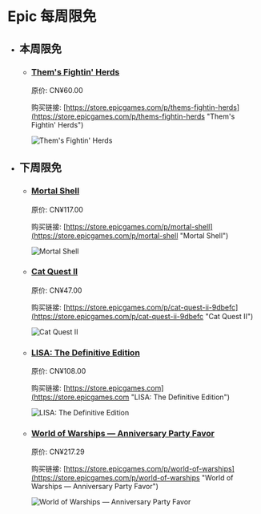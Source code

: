 # Epic 每周限免

- ## 本周限免


  - ### [Them's Fightin' Herds](https://store.epicgames.com/p/thems-fightin-herds "Them's Fightin' Herds")

    原价: CN¥60.00

    购买链接: [https://store.epicgames.com/p/thems-fightin-herds](https://store.epicgames.com/p/thems-fightin-herds "Them's Fightin' Herds")

    ![Them's Fightin' Herds](https://cdn1.epicgames.com/offer/a567c32599bf4d4fb609e424f3691b39/EGS_ThemsFightinHerds_Mane6Inc_S1_2560x1440-da3a940faafe30c602d3966d2c295825)


- ## 下周限免


  - ### [Mortal Shell](https://store.epicgames.com/p/mortal-shell "Mortal Shell")

    原价: CN¥117.00

    购买链接: [https://store.epicgames.com/p/mortal-shell](https://store.epicgames.com/p/mortal-shell "Mortal Shell")

    ![Mortal Shell](https://cdn1.epicgames.com/salesEvent/salesEvent/066a34b0-e1dc-4eee-87f9-42b95d5238c6_2560x1440-60b72b7b1479ebafc188502d441c3ee5)


  - ### [Cat Quest II](https://store.epicgames.com/p/cat-quest-ii-9dbefc "Cat Quest II")

    原价: CN¥47.00

    购买链接: [https://store.epicgames.com/p/cat-quest-ii-9dbefc](https://store.epicgames.com/p/cat-quest-ii-9dbefc "Cat Quest II")

    ![Cat Quest II](https://cdn1.epicgames.com/spt-assets/fe812f94c42e44e986691a84c796952d/cat-quest-ii-cj318.jpg)


  - ### [LISA: The Definitive Edition](https://store.epicgames.com "LISA: The Definitive Edition")

    原价: CN¥108.00

    购买链接: [https://store.epicgames.com](https://store.epicgames.com "LISA: The Definitive Edition")

    ![LISA: The Definitive Edition](https://cdn1.epicgames.com/offer/ca3a9d16d131478c97fd56c138a6511a/EGS_LISATheDefinitiveEdition_DingalingProductions_Bundles_S1_2560x1440-55b66eb2046507e58eac435c21331bd5)


  - ### [World of Warships — Anniversary Party Favor](https://store.epicgames.com/p/world-of-warships "World of Warships — Anniversary Party Favor")

    原价: CN¥217.29

    购买链接: [https://store.epicgames.com/p/world-of-warships](https://store.epicgames.com/p/world-of-warships "World of Warships — Anniversary Party Favor")

    ![World of Warships — Anniversary Party Favor](https://cdn1.epicgames.com/spt-assets/4eb4296fe40e4130a61adbf2d6b34586/world-of-warships-1o35p.jpg)

